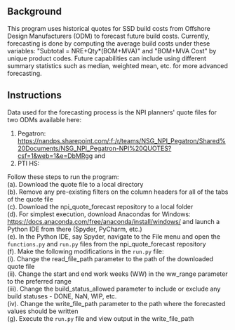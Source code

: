 ## Background

This program uses historical quotes for SSD build costs from Offshore Design Manufacturers (ODM) to forecast future build costs.
Currently, forecasting is done by computing the average build costs under these variables: "Subtotal = NRE+Qty*(BOM+MVA)" and "BOM+MVA Cost" by unique product codes. 
Future capabilities can include using different summary statistics such as median, weighted mean, etc. for more advanced forecasting. 

## Instructions

Data used for the forecasting process is the NPI planners' quote files for two ODMs available here: 
1. Pegatron: https://nandps.sharepoint.com/:f:/r/teams/NSG_NPI_Pegatron/Shared%20Documents/NSG_NPI_Pegatron-NPI%20QUOTES?csf=1&web=1&e=DbMRgg and 
2. PTI HS:

Follow these steps to run the program:<br>
(a). Download the quote file to a local directory<br>
(b). Remove any pre-existing filters on the column headers for all of the tabs of the quote file<br> 
(c). Download the npi_quote_forecast repository to a local folder<br>
(d). For simplest execution, download Anacondas for Windows: https://docs.anaconda.com/free/anaconda/install/windows/ and launch a Python IDE from there (Spyder, PyCharm, etc.)<br>
(e). In the Python IDE, say Spyder, navigate to the File menu and open the ```functions.py``` and ```run.py``` files from the npi_quote_forecast repository<br>
(f). Make the following modifications in the ```run.py``` file:<br>
    (i). Change the read_file_path parameter to the path of the downloaded quote file<br>
    (ii). Change the start and end work weeks (WW) in the ww_range parameter to the preferred range<br>
    (iii). Change the build_status_allowed parameter to include or exclude any build statuses - DONE, NaN, WIP, etc.<br>
    (iv). Change the write_file_path parameter to the path where the forecasted values should be written<br>
(g). Execute the ```run.py``` file and view output in the write_file_path
 
